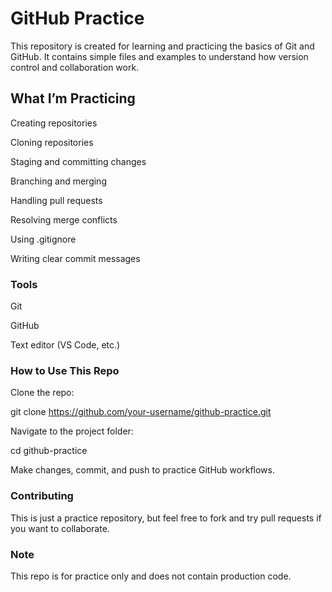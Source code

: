 # GitHub Practice

This repository is created for learning and practicing the basics of Git and GitHub.
It contains simple files and examples to understand how version control and collaboration work.

## What I’m Practicing

Creating repositories

Cloning repositories

Staging and committing changes

Branching and merging

Handling pull requests

Resolving merge conflicts

Using .gitignore

Writing clear commit messages

### Tools

Git

GitHub

Text editor (VS Code, etc.)

### How to Use This Repo

Clone the repo:

git clone https://github.com/your-username/github-practice.git


Navigate to the project folder:

cd github-practice


Make changes, commit, and push to practice GitHub workflows.

### Contributing

This is just a practice repository, but feel free to fork and try pull requests if you want to collaborate.

### Note

This repo is for practice only and does not contain production code.

